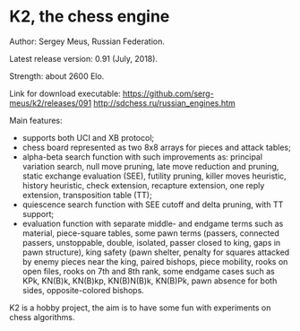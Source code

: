 K2, the chess engine
====================

Author: Sergey Meus, Russian Federation.

Latest release version: 0.91 (July, 2018).

Strength: about 2600 Elo.

Link for download executable: https://github.com/serg-meus/k2/releases/091
http://sdchess.ru/russian_engines.htm

Main features:
- supports both UCI and XB protocol;
- chess board represented as two 8x8 arrays for pieces and attack tables;
- alpha-beta search function with such improvements as: principal variation
search, null move pruning, late move reduction and pruning, static exchange
evaluation (SEE), futility pruning, killer moves heuristic, history heuristic,
check extension, recapture extension, one reply extension,
transposition table (TT);
- quiescence search function with SEE cutoff and delta pruning, with TT support;
- evaluation function with separate middle- and endgame terms such as material,
piece-square tables, some pawn terms (passers, connected passers, unstoppable,
double, isolated, passer closed to king, gaps in pawn structure), king safety
(pawn shelter, penalty for squares attacked by enemy pieces near the king,
paired bishops, piece mobility, rooks on open files,
rooks on 7th and 8th rank, some endgame cases such as KPk, KN(B)k, KN(B)kp,
KN(B)N(B)k, KN(B)Pk, pawn absence for both sides, opposite-colored bishops. 

K2 is a hobby project, the aim is to have some fun with experiments on chess
algorithms.
